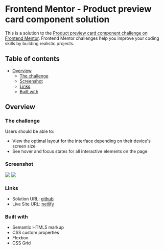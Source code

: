 # Frontend Mentor - Product preview card component solution

This is a solution to the [Product preview card component challenge on Frontend Mentor](https://www.frontendmentor.io/challenges/product-preview-card-component-GO7UmttRfa). Frontend Mentor challenges help you improve your coding skills by building realistic projects.

## Table of contents

- [Overview](#overview)
    - [The challenge](#the-challenge)
    - [Screenshot](#screenshot)
    - [Links](#links)
    - [Built with](#built-with)

## Overview

### The challenge

Users should be able to:

- View the optimal layout for the interface depending on their device's screen size
- See hover and focus states for all interactive elements on the page

### Screenshot

![](./assets/screenshots/desktop.png)
![](./assets/screenshots/mobile.png)

### Links

- Solution URL: [github](https://github.com/Ehsan-Yari/product-preview-card-component/)
- Live Site URL: [netlify](https://ehsan-product-preview-card-component.netlify.app/)

### Built with

- Semantic HTML5 markup
- CSS custom properties
- Flexbox
- CSS Grid
